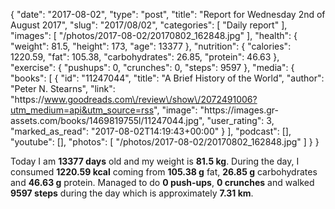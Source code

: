 {
    "date": "2017-08-02",
    "type": "post",
    "title": "Report for Wednesday 2nd of August 2017",
    "slug": "2017\/08\/02",
    "categories": [
        "Daily report"
    ],
    "images": [
        "\/photos\/2017-08-02\/20170802_162848.jpg"
    ],
    "health": {
        "weight": 81.5,
        "height": 173,
        "age": 13377
    },
    "nutrition": {
        "calories": 1220.59,
        "fat": 105.38,
        "carbohydrates": 26.85,
        "protein": 46.63
    },
    "exercise": {
        "pushups": 0,
        "crunches": 0,
        "steps": 9597
    },
    "media": {
        "books": [
            {
                "id": "11247044",
                "title": "A Brief History of the World",
                "author": "Peter N. Stearns",
                "link": "https:\/\/www.goodreads.com\/review\/show\/2072491006?utm_medium=api&utm_source=rss",
                "image": "https:\/\/images.gr-assets.com\/books\/1469819755l\/11247044.jpg",
                "user_rating": 3,
                "marked_as_read": "2017-08-02T14:19:43+00:00"
            }
        ],
        "podcast": [],
        "youtube": [],
        "photos": [
            "\/photos\/2017-08-02\/20170802_162848.jpg"
        ]
    }
}

Today I am <strong>13377 days</strong> old and my weight is <strong>81.5 kg</strong>. During the day, I consumed <strong>1220.59 kcal</strong> coming from <strong>105.38 g</strong> fat, <strong>26.85 g</strong> carbohydrates and <strong>46.63 g</strong> protein. Managed to do <strong>0 push-ups</strong>, <strong>0 crunches</strong> and walked <strong>9597 steps</strong> during the day which is approximately <strong>7.31 km</strong>.